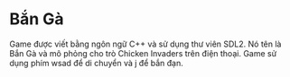 # Bắn Gà
Game được viết bằng ngôn ngữ C++ và sử dụng thư viên SDL2. Nó tên là Bắn Gà và mô phỏng cho trò Chicken Invaders trên điện thoại. Game sử dụng phím wsad để di chuyển và j để bắn đạn.
